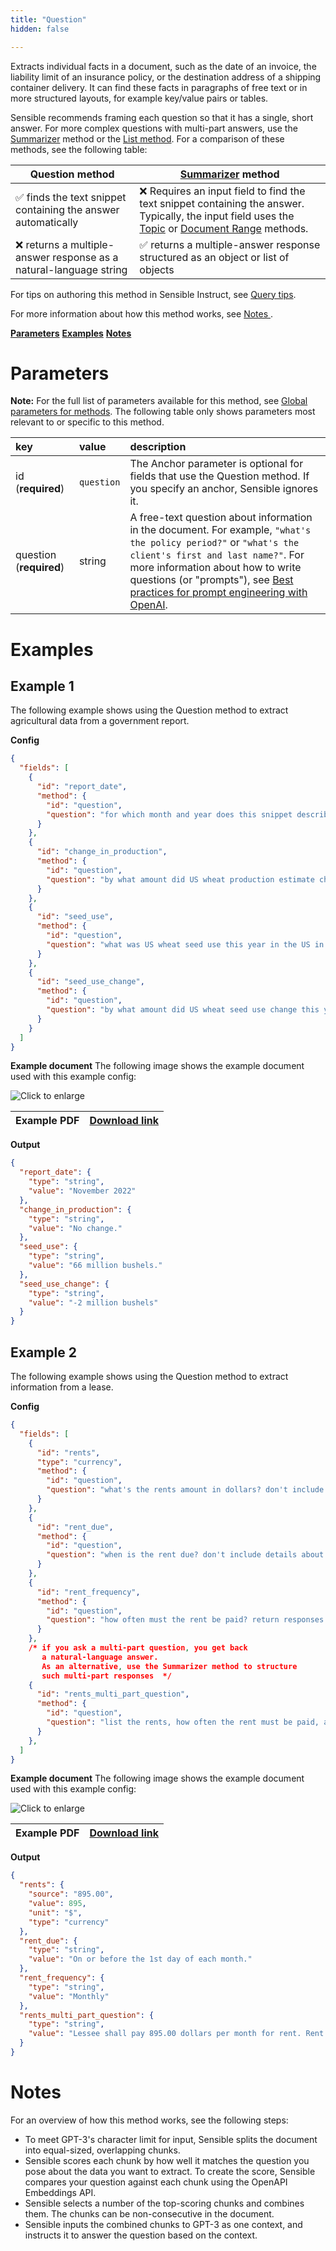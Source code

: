 ```yaml
---
title: "Question"
hidden: false

---
```


Extracts individual facts in a document, such as the date of an invoice, the liability limit of an insurance policy, or the destination address of a shipping container delivery. It can find these facts in paragraphs of free text or in more structured layouts, for example key/value pairs or tables.

Sensible recommends framing each question so that it has a single, short answer.  For more complex questions with multi-part answers, use the [Summarizer](doc:summarizer) method or the [List method](doc:list). For a comparison of these methods, see the following table:

| Question method                                              | [Summarizer](doc:summarizer) method                          |
| ------------------------------------------------------------ | ------------------------------------------------------------ |
| ✅ finds the text snippet containing the answer automatically | ❌ Requires an input field to find the text snippet containing the answer. Typically, the input field uses the [Topic](doc:topic) or [Document Range](doc:document-range) methods. |
| ❌ returns a multiple-answer response as a natural-language string | ✅ returns a multiple-answer response structured as an object or list of objects |

For tips on authoring this method in Sensible Instruct, see [Query tips](doc:query-tips).

For more information about how this method works, see [Notes ](doc:question#notes).

[**Parameters**](doc:question#parameters)
[**Examples**](doc:question#examples)
[**Notes**](doc:question#examples)

Parameters
=====

**Note:** For the full list of parameters available for this method, see [Global parameters for methods](doc:method#section-global-parameters-for-methods). The following table only shows parameters most relevant to or specific to this method.

| key                     | value      | description                                                  |
| :---------------------- | :--------- | :----------------------------------------------------------- |
| id (**required**)       | `question` | The Anchor parameter is optional for fields that use the Question method. If you specify an anchor, Sensible ignores it. |
| question (**required**) | string     | A free-text question about information in the document. For example, `"what's the policy period?"` or `"what's the client's first and last name?"`.  For more information about how to write questions (or "prompts"), see [Best practices for prompt engineering with OpenAI](https://help.openai.com/en/articles/6654000-best-practices-for-prompt-engineering-with-openai-api). |

Examples
====

Example 1
---

The following example shows using the Question method to extract agricultural data from a government report.

**Config**

```json
{
  "fields": [
    {
      "id": "report_date",
      "method": {
        "id": "question",
        "question": "for which month and year does this snippet describe wheat production"
      }
    },
    {
      "id": "change_in_production",
      "method": {
        "id": "question",
        "question": "by what amount did US wheat production estimate change this month? if it didn't change, respond with 'no change'"
      }
    },
    {
      "id": "seed_use",
      "method": {
        "id": "question",
        "question": "what was US wheat seed use this year in the US in millions of bushels?"
      }
    },
    {
      "id": "seed_use_change",
      "method": {
        "id": "question",
        "question": "by what amount did US wheat seed use change this year, in million bushels? Use a negative sign for negative change and a positive sign for positive change"
      }
    }
  ]
}
```

**Example document**
The following image shows the example document used with this example config:

![Click to enlarge](https://raw.githubusercontent.com/sensible-hq/sensible-docs/main/readme-sync/assets/v0/images/final/question_1.png)

| Example PDF | [Download link](https://raw.githubusercontent.com/sensible-hq/sensible-docs/main/readme-sync/assets/v0/pdfs/summarizer_crop.pdf) |
| ------------------------------- | ---------------------------------------------------------------------------------------------------------------------------------------- |

**Output**

```json
{
  "report_date": {
    "type": "string",
    "value": "November 2022"
  },
  "change_in_production": {
    "type": "string",
    "value": "No change."
  },
  "seed_use": {
    "type": "string",
    "value": "66 million bushels."
  },
  "seed_use_change": {
    "type": "string",
    "value": "-2 million bushels"
  }
}
```




Example 2
----

The following example shows using the Question method to extract information from a lease.

**Config**

```json
{
  "fields": [
    {
      "id": "rents",
      "type": "currency",
      "method": {
        "id": "question",
        "question": "what's the rents amount in dollars? don't include details about when it's due"
      }
    },
    {
      "id": "rent_due",
      "method": {
        "id": "question",
        "question": "when is the rent due? don't include details about grace periods"
      }
    },
    {
      "id": "rent_frequency",
      "method": {
        "id": "question",
        "question": "how often must the rent be paid? return responses like 'monthly', 'quarterly', or 'biweekly'"
      }
    },
    /* if you ask a multi-part question, you get back
       a natural-language answer.
       As an alternative, use the Summarizer method to structure
       such multi-part responses  */
    {
      "id": "rents_multi_part_question",
      "method": {
        "id": "question",
        "question": "list the rents, how often the rent must be paid, and when the rent is due. don't include details about prorated rents or late fees"
      }
    },
  ]
}
```

**Example document**
The following image shows the example document used with this example config:

![Click to enlarge](https://raw.githubusercontent.com/sensible-hq/sensible-docs/main/readme-sync/assets/v0/images/final/question_2.png)

| Example PDF | [Download link](https://raw.githubusercontent.com/sensible-hq/sensible-docs/main/readme-sync/assets/v0/pdfs/summarizer.pdf) |
| ----------- | ------------------------------------------------------------ |

**Output**

```json
{
  "rents": {
    "source": "895.00",
    "value": 895,
    "unit": "$",
    "type": "currency"
  },
  "rent_due": {
    "type": "string",
    "value": "On or before the 1st day of each month."
  },
  "rent_frequency": {
    "type": "string",
    "value": "Monthly"
  },
  "rents_multi_part_question": {
    "type": "string",
    "value": "Lessee shall pay 895.00 dollars per month for rent. Rent must be paid on or before the 1st day of each month. The first month's rent must be paid prior to move-in."
  }
}
```



Notes
===

For an overview of how this method works, see the following steps:

- To meet GPT-3's character limit for input, Sensible splits the document into equal-sized, overlapping chunks.
- Sensible scores each chunk by how well it matches the question you pose about the data you want to extract. To create the score, Sensible compares your question against each chunk using the OpenAPI Embeddings API.
- Sensible selects a number of the top-scoring chunks and combines them. The chunks can be non-consecutive in the document.
- Sensible inputs the combined chunks to GPT-3 as one context, and instructs it to answer the question based on the context.
